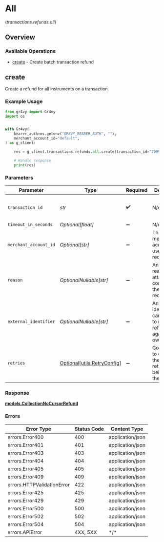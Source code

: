 # All
(*transactions.refunds.all*)

## Overview

### Available Operations

* [create](#create) - Create batch transaction refund

## create

Create a refund for all instruments on a transaction.

### Example Usage

```python
from gr4vy import Gr4vy
import os


with Gr4vy(
    bearer_auth=os.getenv("GR4VY_BEARER_AUTH", ""),
    merchant_account_id="default",
) as g_client:

    res = g_client.transactions.refunds.all.create(transaction_id="7099948d-7286-47e4-aad8-b68f7eb44591", merchant_account_id="default", reason="Refund due to user request.", external_identifier="refund-12345")

    # Handle response
    print(res)

```

### Parameters

| Parameter                                                                              | Type                                                                                   | Required                                                                               | Description                                                                            | Example                                                                                |
| -------------------------------------------------------------------------------------- | -------------------------------------------------------------------------------------- | -------------------------------------------------------------------------------------- | -------------------------------------------------------------------------------------- | -------------------------------------------------------------------------------------- |
| `transaction_id`                                                                       | *str*                                                                                  | :heavy_check_mark:                                                                     | N/A                                                                                    | 7099948d-7286-47e4-aad8-b68f7eb44591                                                   |
| `timeout_in_seconds`                                                                   | *Optional[float]*                                                                      | :heavy_minus_sign:                                                                     | N/A                                                                                    |                                                                                        |
| `merchant_account_id`                                                                  | *Optional[str]*                                                                        | :heavy_minus_sign:                                                                     | The ID of the merchant account to use for this request.                                | default                                                                                |
| `reason`                                                                               | *OptionalNullable[str]*                                                                | :heavy_minus_sign:                                                                     | An optional reason to attach extra context to the refund requests.                     | Refund due to user request.                                                            |
| `external_identifier`                                                                  | *OptionalNullable[str]*                                                                | :heavy_minus_sign:                                                                     | An external identifier that can be used to match the refunds against your own records. | refund-12345                                                                           |
| `retries`                                                                              | [Optional[utils.RetryConfig]](../../models/utils/retryconfig.md)                       | :heavy_minus_sign:                                                                     | Configuration to override the default retry behavior of the client.                    |                                                                                        |

### Response

**[models.CollectionNoCursorRefund](../../models/collectionnocursorrefund.md)**

### Errors

| Error Type                 | Status Code                | Content Type               |
| -------------------------- | -------------------------- | -------------------------- |
| errors.Error400            | 400                        | application/json           |
| errors.Error401            | 401                        | application/json           |
| errors.Error403            | 403                        | application/json           |
| errors.Error404            | 404                        | application/json           |
| errors.Error405            | 405                        | application/json           |
| errors.Error409            | 409                        | application/json           |
| errors.HTTPValidationError | 422                        | application/json           |
| errors.Error425            | 425                        | application/json           |
| errors.Error429            | 429                        | application/json           |
| errors.Error500            | 500                        | application/json           |
| errors.Error502            | 502                        | application/json           |
| errors.Error504            | 504                        | application/json           |
| errors.APIError            | 4XX, 5XX                   | \*/\*                      |